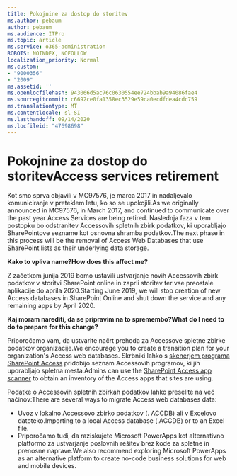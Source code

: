 ```yaml
---
title: Pokojnine za dostop do storitev
ms.author: pebaum
author: pebaum
ms.audience: ITPro
ms.topic: article
ms.service: o365-administration
ROBOTS: NOINDEX, NOFOLLOW
localization_priority: Normal
ms.custom:
- "9000356"
- "2009"
ms.assetid: ''
ms.openlocfilehash: 943066d5ac76c0630554ee724bbab9a94086fae4
ms.sourcegitcommit: c6692ce0fa1358ec3529e59ca0ecdfdea4cdc759
ms.translationtype: MT
ms.contentlocale: sl-SI
ms.lasthandoff: 09/14/2020
ms.locfileid: "47698698"
---
```

# <a name="access-services-retirement"></a><span data-ttu-id="0d1bc-102">Pokojnine za dostop do storitev</span><span class="sxs-lookup"><span data-stu-id="0d1bc-102">Access services retirement</span></span>

<span data-ttu-id="0d1bc-103">Kot smo sprva objavili v MC97576, je marca 2017 in nadaljevalo komuniciranje v preteklem letu, ko so se upokojili.</span><span class="sxs-lookup"><span data-stu-id="0d1bc-103">As we originally announced in MC97576, in March 2017, and continued to communicate over the past year Access Services are being retired.</span></span> <span data-ttu-id="0d1bc-104">Naslednja faza v tem postopku bo odstranitev Accessovih spletnih zbirk podatkov, ki uporabljajo SharePointove sezname kot osnovna shramba podatkov.</span><span class="sxs-lookup"><span data-stu-id="0d1bc-104">The next phase in this process will be the removal of Access Web Databases that use SharePoint lists as their underlying data storage.</span></span>

<span data-ttu-id="0d1bc-105">**Kako to vpliva name?**</span><span class="sxs-lookup"><span data-stu-id="0d1bc-105">**How does this affect me?**</span></span>

<span data-ttu-id="0d1bc-106">Z začetkom junija 2019 bomo ustavili ustvarjanje novih Accessovih zbirk podatkov v storitvi SharePoint online in zaprli storitev ter vse preostale aplikacije do aprila 2020.</span><span class="sxs-lookup"><span data-stu-id="0d1bc-106">Starting June 2019, we will stop creation of new Access databases in SharePoint Online and shut down the service and any remaining apps by April 2020.</span></span>

<span data-ttu-id="0d1bc-107">**Kaj moram narediti, da se pripravim na to spremembo?**</span><span class="sxs-lookup"><span data-stu-id="0d1bc-107">**What do I need to do to prepare for this change?**</span></span>

<span data-ttu-id="0d1bc-108">Priporočamo vam, da ustvarite načrt prehoda za Accessove spletne zbirke podatkov organizacije.</span><span class="sxs-lookup"><span data-stu-id="0d1bc-108">We encourage you to create a transition plan for your organization's Access web databases.</span></span> <span data-ttu-id="0d1bc-109">Skrbniki lahko s [skenerjem programa SharePoint Access](https://github.com/SharePoint/PnP-Tools/tree/master/Solutions/SharePoint.AccessApp.Scanner) pridobijo seznam Accessovih programov, ki jih uporabljajo spletna mesta.</span><span class="sxs-lookup"><span data-stu-id="0d1bc-109">Admins can use the [SharePoint Access app scanner](https://github.com/SharePoint/PnP-Tools/tree/master/Solutions/SharePoint.AccessApp.Scanner) to obtain an inventory of the Access apps that sites are using.</span></span>

<span data-ttu-id="0d1bc-110">Podatke o Accessovih spletnih zbirkah podatkov lahko preselite na več načinov:</span><span class="sxs-lookup"><span data-stu-id="0d1bc-110">There are several ways to migrate Access web databases data:</span></span>

- <span data-ttu-id="0d1bc-111">Uvoz v lokalno Accessovo zbirko podatkov (. ACCDB) ali v Excelovo datoteko.</span><span class="sxs-lookup"><span data-stu-id="0d1bc-111">Importing to a local Access database (.ACCDB) or to an Excel file.</span></span>
- <span data-ttu-id="0d1bc-112">Priporočamo tudi, da raziskujete Microsoft PowerApps kot alternativno platformo za ustvarjanje poslovnih rešitev brez kode za spletne in prenosne naprave.</span><span class="sxs-lookup"><span data-stu-id="0d1bc-112">We also recommend exploring Microsoft PowerApps as an alternative platform to create no-code business solutions for web and mobile devices.</span></span>